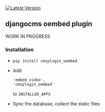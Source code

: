 [![Latest Version](https://img.shields.io/pypi/v/cmsplugin_oembed.svg)](https://pypi.python.org/pypi/cmsplugin_oembed)

## djangocms oembed plugin

WORK IN PROGRESS

### Installation

- `pip install cmsplugin_oembed`
- Add

  ```
  'embed_video',
  'cmsplugin_oembed'
  ```

  to `INSTALLED_APPS`

- Sync the database, collect the static files
